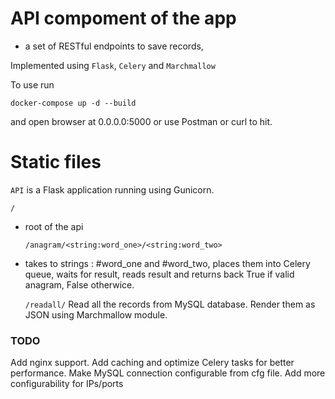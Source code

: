 # API compoment of the app 
 - a set of RESTful endpoints to save records, 

Implemented using `Flask`, `Celery` and `Marchmallow`

To use run 
```
docker-compose up -d --build
```
and open browser at 0.0.0.0:5000 or use Postman or curl to hit.



# Static files

`API` is a Flask application running using Gunicorn. 

   `/` 
-  root of the api

   `/anagram/<string:word_one>/<string:word_two>`

-  takes to strings : #word_one and #word_two, places them
into Celery queue, waits for result, reads result and
returns back True if valid anagram, False otherwice.

   `/readall/`
       Read all the records from MySQL database. Render them
       as JSON using Marchmallow module.

   


### TODO
Add nginx support.
Add caching and optimize Celery tasks for better performance.
Make MySQL connection configurable from cfg file.
Add more configurability for IPs/ports 
